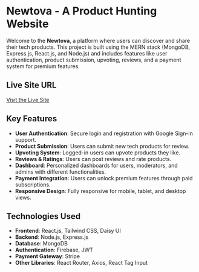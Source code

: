 # Newtova - A Product Hunting Website

Welcome to the **Newtova**, a platform where users can discover and share their tech products. This project is built using the MERN stack (MongoDB, Express.js, React.js, and Node.js) and includes features like user authentication, product submission, upvoting, reviews, and a payment system for premium features.

## Live Site URL

[Visit the Live Site](https://newtova-12.netlify.app/)

## Key Features

- **User Authentication**: Secure login and registration with Google Sign-in support.
- **Product Submission**: Users can submit new tech products for review.
- **Upvoting System**: Logged-in users can upvote products they like.
- **Reviews & Ratings**: Users can post reviews and rate products.
- **Dashboard**: Personalized dashboards for users, moderators, and admins with different functionalities.
- **Payment Integration**: Users can unlock premium features through paid subscriptions.
- **Responsive Design**: Fully responsive for mobile, tablet, and desktop views.

## Technologies Used

- **Frontend**: React.js, Tailwind CSS, Daisy UI
- **Backend**: Node.js, Express.js
- **Database**: MongoDB
- **Authentication**: Firebase, JWT
- **Payment Gateway**: Stripe
- **Other Libraries**: React Router, Axios, React Tag Input
